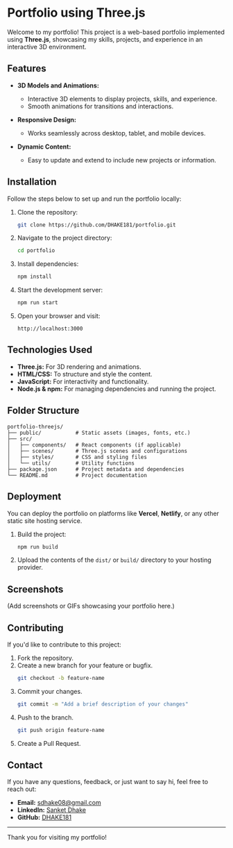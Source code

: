 # Portfolio using Three.js

Welcome to my portfolio! This project is a web-based portfolio implemented using **Three.js**, showcasing my skills, projects, and experience in an interactive 3D environment.

## Features

- **3D Models and Animations:**
  - Interactive 3D elements to display projects, skills, and experience.
  - Smooth animations for transitions and interactions.

- **Responsive Design:**
  - Works seamlessly across desktop, tablet, and mobile devices.

- **Dynamic Content:**
  - Easy to update and extend to include new projects or information.

## Installation

Follow the steps below to set up and run the portfolio locally:

1. Clone the repository:
   ```bash
   git clone https://github.com/DHAKE181/portfolio.git
   ```

2. Navigate to the project directory:
   ```bash
   cd portfolio
   ```

3. Install dependencies:
   ```bash
   npm install
   ```

4. Start the development server:
   ```bash
   npm run start
   ```

5. Open your browser and visit:
   ```
   http://localhost:3000
   ```

## Technologies Used

- **Three.js:** For 3D rendering and animations.
- **HTML/CSS:** To structure and style the content.
- **JavaScript:** For interactivity and functionality.
- **Node.js & npm:** For managing dependencies and running the project.

## Folder Structure

```plaintext
portfolio-threejs/
├── public/           # Static assets (images, fonts, etc.)
├── src/
│   ├── components/   # React components (if applicable)
│   ├── scenes/       # Three.js scenes and configurations
│   ├── styles/       # CSS and styling files
│   └── utils/        # Utility functions
├── package.json      # Project metadata and dependencies
└── README.md         # Project documentation
```

## Deployment

You can deploy the portfolio on platforms like **Vercel**, **Netlify**, or any other static site hosting service.

1. Build the project:
   ```bash
   npm run build
   ```

2. Upload the contents of the `dist/` or `build/` directory to your hosting provider.

## Screenshots

(Add screenshots or GIFs showcasing your portfolio here.)

## Contributing

If you'd like to contribute to this project:

1. Fork the repository.
2. Create a new branch for your feature or bugfix.
   ```bash
   git checkout -b feature-name
   ```
3. Commit your changes.
   ```bash
   git commit -m "Add a brief description of your changes"
   ```
4. Push to the branch.
   ```bash
   git push origin feature-name
   ```
5. Create a Pull Request.

## Contact

If you have any questions, feedback, or just want to say hi, feel free to reach out:

- **Email:** [sdhake08@gmail.com](mailto:sdhake08@gmail.com)
- **LinkedIn:** [Sanket Dhake](https://www.linkedin.com/in/sanket-dhake/)
- **GitHub:** [DHAKE181](https://github.com/DHAKE181)

---

Thank you for visiting my portfolio!

